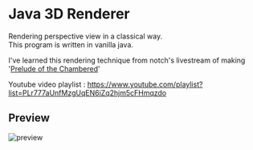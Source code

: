 # Java 3D Renderer
Rendering perspective view in a classical way.  
This program is written in vanilla java.

I've learned this rendering technique from notch's livestream of making '[Prelude of the Chambered](https://minecraft.fandom.com/wiki/Legend_of_the_Chambered#Prelude_of_the_Chambered)'

Youtube video playlist : https://www.youtube.com/playlist?list=PLr777aUnfMzgUqEN6iZq2hjm5cFHmqzdo

## Preview
![preview](.github/preview.gif)
